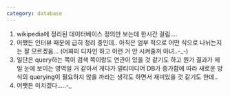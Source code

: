 ```yaml
---
category: database
---
```


1. wikipedia에 정리된 데이터베이스 정의만 보는데 한시간 걸림....
2. 어쨌든 인터뷰 때문에 급히 정리 중인데.. 아직은 엄부 적으로 어떤 식으로 나뉘는지는 잘 모르겠음... (어짜피 디자인 하고 이런 거 안 시켜줄꺼 아녀..-_-)
3. 일단은 query하는 쪽이 검색 쪽이랑도 연관이 있을 것 같기도 하고 뭔가 결과가 제일 눈에 보이는 영역일 거 같아서 게다가 멀티미디어 DB가 증가함에 따라 새로운 방식의 querying이 필요하지 않을 까라는 생각도 하면서 재미있을 것 같기도 한데..
4. 어쨋든 미치겠다.....-_

